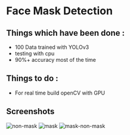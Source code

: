 # Face Mask Detection

## Things which have been done :
- 100 Data trained with YOLOv3
- testing with cpu
- 90%+ accuracy most of the time

## Things to do :
- For real time build openCV with GPU

## Screenshots

![non-mask](https://user-images.githubusercontent.com/18087611/124355540-7e93f280-dc33-11eb-9af5-ef0208b1c910.png)
![mask](https://user-images.githubusercontent.com/18087611/124355550-818ee300-dc33-11eb-822a-a25b158a8bae.png)
![mask-non-mask](https://user-images.githubusercontent.com/18087611/124355552-82277980-dc33-11eb-82aa-dd132f2092b1.png)



